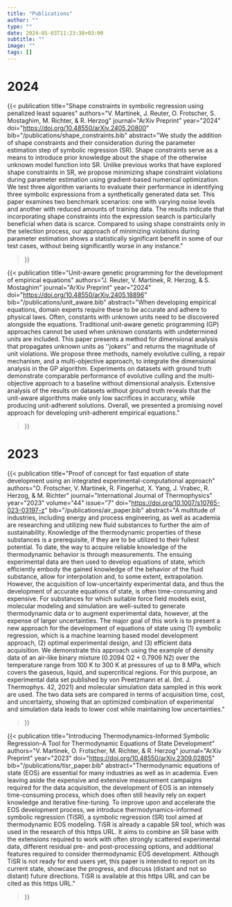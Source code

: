 ```yaml
---
title: "Publications"
author: ""
type: ""
date: 2024-05-03T11:23:38+03:00
subtitle: ""
image: ""
tags: []
---
```



# 2024

{{< publication
    title="Shape constraints in symbolic regression using penalized least squares"
    authors="V. Martinek, J. Reuter, O. Frotscher, S. Mostaghim, M. Richter, & R. Herzog"
    journal="ArXiv Preprint"
    year="2024"
    doi="https://doi.org/10.48550/arXiv.2405.20800"
    bib="/publications/shape_constraints.bib"
    abstract="We study the addition of shape constraints and their consideration during the parameter estimation step of symbolic regression (SR). Shape constraints serve as a means to introduce prior knowledge about the shape of the otherwise unknown model function into SR. Unlike previous works that have explored shape constraints in SR, we propose minimizing shape constraint violations during parameter estimation using gradient-based numerical optimization. We test three algorithm variants to evaluate their performance in identifying three symbolic expressions from a synthetically generated data set. This paper examines two benchmark scenarios: one with varying noise levels and another with reduced amounts of training data. The results indicate that incorporating shape constraints into the expression search is particularly beneficial when data is scarce. Compared to using shape constraints only in the selection process, our approach of minimizing violations during parameter estimation shows a statistically significant benefit in some of our test cases, without being significantly worse in any instance."
>}}

{{< publication
    title="Unit-aware genetic programming for the development of empirical equations"
    authors="J. Reuter, V. Martinek, R. Herzog, & S. Mostaghim"
    journal="ArXiv Preprint"
    year="2024"
    doi="https://doi.org/10.48550/arXiv.2405.18896"
    bib="/publications/unit_aware.bib"
    abstract="When developing empirical equations, domain experts require these to be accurate and adhere to physical laws. Often, constants with unknown units need to be discovered alongside the equations. Traditional unit-aware genetic programming (GP) approaches cannot be used when unknown constants with undetermined units are included. This paper presents a method for dimensional analysis that propagates unknown units as ''jokers'' and returns the magnitude of unit violations. We propose three methods, namely evolutive culling, a repair mechanism, and a multi-objective approach, to integrate the dimensional analysis in the GP algorithm. Experiments on datasets with ground truth demonstrate comparable performance of evolutive culling and the multi-objective approach to a baseline without dimensional analysis. Extensive analysis of the results on datasets without ground truth reveals that the unit-aware algorithms make only low sacrifices in accuracy, while producing unit-adherent solutions. Overall, we presented a promising novel approach for developing unit-adherent empirical equations."
>}}

# 2023

{{< publication
    title="Proof of concept for fast equation of state development using an integrated experimental-computational approach"
    authors="O. Frotscher, V. Martinek, R. Fingerhut, X. Yang, J. Vrabec, R. Herzog, & M. Richter"
    journal="International Journal of Thermophysics"
    year="2023"
    volume="44"
    issue="7"
    doi="https://doi.org/10.1007/s10765-023-03197-z"
    bib="/publications/air_paper.bib"
    abstract="A multitude of industries, including energy and process engineering, as well as academia are researching and utilizing new fluid substances to further the aim of sustainability. Knowledge of the thermodynamic properties of these substances is a prerequisite, if they are to be utilized to their fullest potential. To date, the way to acquire reliable knowledge of the thermodynamic behavior is through measurements. The ensuing experimental data are then used to develop equations of state, which efficiently embody the gained knowledge of the behavior of the fluid substance, allow for interpolation and, to some extent, extrapolation. However, the acquisition of low-uncertainty experimental data, and thus the development of accurate equations of state, is often time-consuming and expensive. For substances for which suitable force field models exist, molecular modeling and simulation are well-suited to generate thermodynamic data or to augment experimental data, however, at the expense of larger uncertainties. The major goal of this work is to present a new approach for the development of equations of state using (1) symbolic regression, which is a machine learning based model development approach, (2) optimal experimental design, and (3) efficient data acquisition. We demonstrate this approach using the example of density data of an air-like binary mixture (0.2094 O2 + 0.7906 N2) over the temperature range from 100 K to 300 K at pressures of up to 8 MPa, which covers the gaseous, liquid, and supercritical regions. For this purpose, an experimental data set published by von Preetzmann et al. (Int. J. Thermophys. 42, 2021) and molecular simulation data sampled in this work are used. The two data sets are compared in terms of acquisition time, cost, and uncertainty, showing that an optimized combination of experimental and simulation data leads to lower cost while maintaining low uncertainties."
>}}

{{< publication
    title="Introducing Thermodynamics-Informed Symbolic Regression–A Tool for Thermodynamic Equations of State Development"
    authors="V. Martinek, O. Frotscher, M. Richter, & R. Herzog"
    journal="ArXiv Preprint"
    year="2023"
    doi="https://doi.org/10.48550/arXiv.2309.02805"
    bib="/publications/tisr_paper.bib"
    abstract="Thermodynamic equations of state (EOS) are essential for many industries as well as in academia. Even leaving aside the expensive and extensive measurement campaigns required for the data acquisition, the development of EOS is an intensely time-consuming process, which does often still heavily rely on expert knowledge and iterative fine-tuning. To improve upon and accelerate the EOS development process, we introduce thermodynamics-informed symbolic regression (TiSR), a symbolic regression (SR) tool aimed at thermodynamic EOS modeling. TiSR is already a capable SR tool, which was used in the research of this https URL. It aims to combine an SR base with the extensions required to work with often strongly scattered experimental data, different residual pre- and post-processing options, and additional features required to consider thermodynamic EOS development. Although TiSR is not ready for end users yet, this paper is intended to report on its current state, showcase the progress, and discuss (distant and not so distant) future directions. TiSR is available at this https URL and can be cited as this https URL."
>}}
